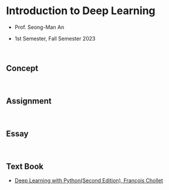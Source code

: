 # Introduction to Deep Learning

- Prof. Seong-Man An

- 1st Semester, Fall Semester 2023

</br>

## Concept

</br>

## Assignment

</br>

## Essay

</br>

## Text Book

- [Deep Learning with Python(Second Edition), François Chollet](https://search.shopping.naver.com/book/catalog/34106017621)
